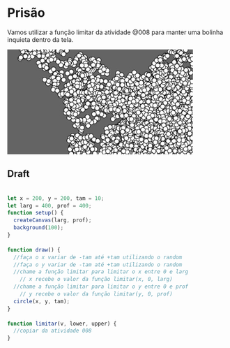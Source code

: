 # Prisão

Vamos utilizar a função limitar da atividade @008 para manter uma bolinha inquieta dentro da tela.

![_](cover.jpg)

## Draft

```js

let x = 200, y = 200, tam = 10;
let larg = 400, prof = 400;
function setup() {
  createCanvas(larg, prof);
  background(100);
}

function draw() {
  //faça o x variar de -tam até +tam utilizando o random
  //faça o y variar de -tam até +tam utilizando o random
  //chame a função limitar para limitar o x entre 0 e larg
    // x recebe o valor da função limitar(x, 0, larg)
  //chame a função limitar para limitar o y entre 0 e prof
    // y recebe o valor da função limitar(y, 0, prof)
  circle(x, y, tam);
}

function limitar(v, lower, upper) {
  //copiar da atividade 008
}
```
